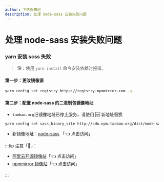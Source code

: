 ```yaml
---
author: 下落香樟树
description: 处理 node-sass 安装失败问题
---
```


# 处理 node-sass 安装失败问题

### yarn 安装 scss 失败

> **注**：使用 `yarn install` 命令安装依赖时报错。

#### 第一步：更改镜像源

```bash title="修改包管理工具镜像源地址"
yarn config set registry https://registry.npmmirror.com -g
```

#### 第二步：配置 node-sass 的二进制包镜像地址

-   `taobao.org`旧镜像地址已停止服务，请使用 🆕 新地址替换

```bash title="替换 node_sass 包下载地址"
yarn config set sass_binary_site http://cdn.npm.taobao.org/dist/node-sass -g
```

-   新镜像地址：[node-sass](https://registry.npmmirror.com/binary.html?path=node-sass/) 「👈 点击访问」

:::tip 注意「🔔」：

-   [阿里云开源镜像站](https://developer.aliyun.com/mirror/)「👈 点击访问」
-   [npmmirror 镜像站](https://npmmirror.com/)「👈 点击访问」

:::
